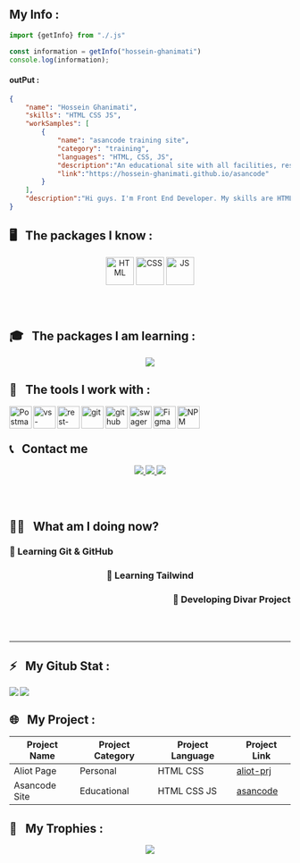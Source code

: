 ## My Info : 
```javascript
import {getInfo} from "./.js"

const information = getInfo("hossein-ghanimati") 
console.log(information);
```

#### outPut : 

``` json
{
    "name": "Hossein Ghanimati",
    "skills": "HTML CSS JS",
    "workSamples": [
        {
            "name": "asancode training site",
            "category": "training",
            "languages": "HTML, CSS, JS",
            "description":"An educational site with all facilities, responsive and with a management panel",
            "link":"https://hossein-ghanimati.github.io/asancode"
        }
    ],
    "description":"Hi guys. I'm Front End Developer. My skills are HTML, CSS and javascript. I have been in the front-end world for almost a year \nAnd I have been dealing with the dear JavaScript language for almost 9 months \nI have recently mastered Javascript and am about to start learning React"
}
```


<h2>🖥 &nbsp; The packages ​​I know :</h2>

<p align="center">
    <img width="50" height="50" align="center" src="https://user-images.githubusercontent.com/25181517/192158954-f88b5814-d510-4564-b285-dff7d6400dad.png" alt="HTML" />
    <img width="50" height="50" align="center" src="https://user-images.githubusercontent.com/25181517/183898674-75a4a1b1-f960-4ea9-abcb-637170a00a75.png" alt="CSS" />
    <img width="50" height="50" align="center" src="https://user-images.githubusercontent.com/25181517/117447155-6a868a00-af3d-11eb-9cfe-245df15c9f3f.png" alt="JS" />
</p>


<br/>
<br/>

<h2>🎓 &nbsp; The packages ​​I am learning :</h2>
    
<p align="center">
    <img src="https://img.shields.io/badge/tailwindcss-%2338B2AC.svg?style=for-the-badge&logo=tailwind-css&logoColor=white" />
</p>


<h2>🔧 &nbsp; The tools I work with :</h2>


<img width="40px" height="40px" align="left" src="https://user-images.githubusercontent.com/25181517/192109061-e138ca71-337c-4019-8d42-4792fdaa7128.png" alt="Postman" />
<img width="40px" height="40px" align="left" src="https://user-images.githubusercontent.com/25181517/192108891-d86b6220-e232-423a-bf5f-90903e6887c3.png" alt="vs-code" />
<img width="40px" height="40px" align="left" src="https://user-images.githubusercontent.com/25181517/192107858-fe19f043-c502-4009-8c47-476fc89718ad.png" alt="rest-api" />
<img width="40px" height="40px" align="left" src="https://user-images.githubusercontent.com/25181517/192108372-f71d70ac-7ae6-4c0d-8395-51d8870c2ef0.png" alt="git"/>
<img width="40px" height="40px" align="left" src="https://user-images.githubusercontent.com/25181517/192108374-8da61ba1-99ec-41d7-80b8-fb2f7c0a4948.png" alt="github" />
<img width="40px" height="40px" align="left" src="https://user-images.githubusercontent.com/25181517/186711335-a3729606-5a78-4496-9a36-06efcc74f800.png" alt="swager" />
<img width="40px" height="40px" align="left" src="https://user-images.githubusercontent.com/25181517/189715289-df3ee512-6eca-463f-a0f4-c10d94a06b2f.png" alt="Figma" />
<img width="40px" height="40px" align="left" src="https://user-images.githubusercontent.com/25181517/121401671-49102800-c959-11eb-9f6f-74d49a5e1774.png" alt="NPM" />

<br/>
<br/>

<h2 align="left">📞 &nbsp; Contact me </h2>

<p align="center">
  <a href="https://hossein-ghanimati.github.io/asancode">
    <img src="https://img.shields.io/badge/Website-AsanCode-green?style=flat&logo=google-chrome" />
  </a>
  <a href="https://instagram.com/hossein.front.js/">
    <img src="https://img.shields.io/badge/Instagram-@hossein.front.js-red?style=flat&logo=instagram" />
  </a>
  <a href="https://t.me/ulasoy/">
    <img src="https://img.shields.io/badge/Telegram-@ulasoy-blue?style=flat&logo=telegram" />
  </a>
</p>



<br />
<br />

<h2 align="left">👨‍💻 &nbsp; What am I doing now? </h2>

 <h3 align="left">🌟 Learning Git & GitHub</h3>
 <h3 align="center">🌟 Learning Tailwind</h3>
 <h3 align="right">🌟 Developing Divar Project</h3>




<br/>
<br/>

---

<h2>
    ⚡️ &nbsp; My Gitub Stat :
</h2>

<p>
    <img align="left" src="https://github-readme-stats.vercel.app/api?username=hossein-ghanimati&show_icons=true&theme=dark" />
    <img alig="right" src="https://github-readme-stats.vercel.app/api/top-langs/?username=hossein-ghanimati&hide_progress=false" />
</p>




<h2>🌐 &nbsp; My Project : </h2>

| Project Name | Project Category | Project Language | Project Link |
| --- | --- | --- | --- |
| Aliot Page | Personal | HTML CSS | [aliot-prj](https://hossein-ghanimati.github.io/aliot-prj/) |
| Asancode Site | Educational | HTML CSS JS | [asancode](https://hossein-ghanimati.github.io/asancode/) |


<h2>💪 &nbsp; My Trophies :</h2>


<p align="center">
    <img src="https://github-profile-trophy.vercel.app/?username=hossein-ghanimati&theme=onedark" />    
</p>

<!--
**hossein-ghanimati/hossein-ghanimati** is a ✨ _special_ ✨ repository because its `README.md` (this file) appears on your GitHub profile.

Here are some ideas to get you started:

- 🔭 I’m currently working on ...
- 🌱 I’m currently learning ...
- 👯 I’m looking to collaborate on ...
- 🤔 I’m looking for help with ...
- 💬 Ask me about ...
- 📫 How to reach me: ...
- 😄 Pronouns: ...
- ⚡ Fun fact: ...
-->
